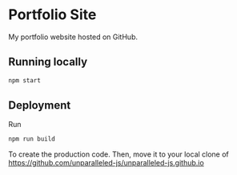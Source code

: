 # Portfolio Site

My portfolio website hosted on GitHub.

## Running locally

```bash
npm start
```

## Deployment

Run

```bash
npm run build
```

To create the production code. Then, move it to your local clone of 
https://github.com/unparalleled-js/unparalleled-js.github.io



